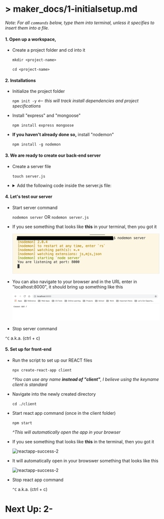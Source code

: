 # > maker_docs/1-initialsetup.md

_Note: For all ```commands``` below, type them into terminal, unless it specifies to insert them into a file._

#### 1. Open up a workspace, 
* Create a project folder and cd into it

    ```mkdir <project-name>```

    ```cd <project-name>```

#### 2. Installations
* Initialize the project folder

    ```npm init -y``` _<-- this will track install dependencies and project specifications_

* Install "express" and "mongoose"

    ```npm install express mongoose```

* **If you haven't already done so,** install "nodemon"

    ```npm install -g nodemon```

#### 3. We are ready to create our back-end server
* Create a server file

    ```touch server.js```

* <details>
	<summary>
		Add the following code inside the server.js file:
	</summary>
	
	```
	// imported modules
	const express = require("express");
		
	// middleware
	const app = express();
		
	// server port connection
	const PORT = 8000;
	app.listen(PORT, () => {
	    console.log("You are listening at port: 8000");
	})
	
	```
	
  </details>
	    
#### 4. Let's test our server
* Start server command
	
	```nodemon server``` OR ```nodemon server.js```
	
* If you see something that looks like **this** in your terminal, then you got it

	![server-success-1](./1-media/server-success-1.png)
	
* You can also navigate to your browser and in the URL enter in "localhost:8000", it should bring up something like this

	![server-success-2](./1-media/server-success-2.png)
	
* Stop server command

```^C``` a.k.a. (ctrl + c)	
	
#### 5. Set up for front-end
* Run the script to set up our REACT files

	```npx create-react-app client```
	
	_^You can use any name **instead of "client"**, I believe using the keyname client is standard_
	
* Navigate into the newly created directory

	```cd ./client```
	
* Start react app command (once in the client folder)

	```npm start```
	
	*^This will automatically open the app in your browser*
	
* If you see something that looks like **this** in the terminal, then you got it

	![reactapp-success-2](./1-media/reactapp-success-1.png)
	
* It will automatically open in your browswer something that looks like this

	![reactapp-success-2](./1-media/reactapp-success-2.png)
	
* Stop react app command

	```^C``` a.k.a. (ctrl + c)	

# Next Up: 2-